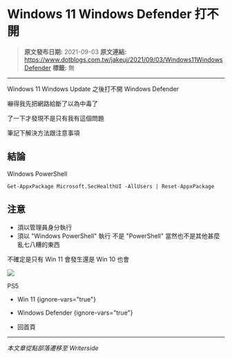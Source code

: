 # Windows 11 Windows Defender 打不開

> **原文發布日期:** 2021-09-03
> **原文連結:** https://www.dotblogs.com.tw/jakeuj/2021/09/03/Windows11WindowsDefender
> **標籤:** 無

---

Windows 11 Windows Update 之後打不開 Windows Defender

嚇得我先把網路給斷了以為中毒了

了一下才發現不是只有我有這個問題

筆記下解決方法跟注意事項

## 結論

Windows PowerShell

```
Get-AppxPackage Microsoft.SecHealthUI -AllUsers | Reset-AppxPackage
```

## 注意

* 須以管理員身分執行
* 須以 "Windows PowerShell" 執行
  不是 "PowerShell" 當然也不是其他甚麼亂七八糟的東西

不確定是只有 Win 11 會發生還是 Win 10 也會

![](https://card.psnprofiles.com/1/jakeuj.png)

PS5

* Win 11
{ignore-vars="true"}
* Windows Defender
{ignore-vars="true"}

* 回首頁

---

*本文章從點部落遷移至 Writerside*
